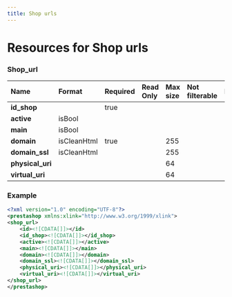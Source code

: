 ```yaml
---
title: Shop urls
---
```


# Resources for Shop urls

### Shop_url

|       Name       |   Format    | Required | Read Only | Max size | Not filterable | Description |
| :--------------- | :---------- | :------- | :-------- | :------- | :------------- | :---------- |
| **id_shop**      |             | true     |           |          |                |             |
| **active**       | isBool      |          |           |          |                |             |
| **main**         | isBool      |          |           |          |                |             |
| **domain**       | isCleanHtml | true     |           | 255      |                |             |
| **domain_ssl**   | isCleanHtml |          |           | 255      |                |             |
| **physical_uri** |             |          |           | 64       |                |             |
| **virtual_uri**  |             |          |           | 64       |                |             |


### Example

```xml
<?xml version="1.0" encoding="UTF-8"?>
<prestashop xmlns:xlink="http://www.w3.org/1999/xlink">
<shop_url>
	<id><![CDATA[]]></id>
	<id_shop><![CDATA[]]></id_shop>
	<active><![CDATA[]]></active>
	<main><![CDATA[]]></main>
	<domain><![CDATA[]]></domain>
	<domain_ssl><![CDATA[]]></domain_ssl>
	<physical_uri><![CDATA[]]></physical_uri>
	<virtual_uri><![CDATA[]]></virtual_uri>
</shop_url>
</prestashop>

```

